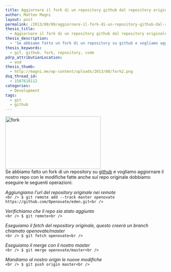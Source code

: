 ```yaml
---
title: Aggiornare il fork di un repository github dal repository originale
author: Matteo Magni
layout: post
permalink: /2013/08/09/aggiornare-il-fork-di-un-repository-github-dal-repository-originale/
thesis_title:
  - Aggiornare il fork di un repository github dal repository originale
thesis_description:
  - 'Se abbiamo fatto un fork di un repository su github e vogliamo aggiornare il nostro repo con le modifiche fatte anche sul repo originale dobbiamo eseguire le seguenti operazioni:'
thesis_keywords:
  - git, github. fork, repository, code
pdrp_attributionLocation:
  - end
thesis_thumb:
  - http://magni.me/wp-content/uploads/2013/08/fork2.png
dsq_thread_id:
  - 1587618112
categories:
  - Development
tags:
  - git
  - github
---
```

<p style="text-align: left;">
  <img class="size-medium wp-image-907 aligncenter" alt="fork" src="http://magni.me/wp-content/uploads/2013/08/fork-300x165.png" width="300" height="165" /><br /> Se abbiamo fatto un fork di un repository su <a href="https://github.com/ilbonzo">github</a> e vogliamo aggiornare il nostro repo con le modifiche fatte anche sul repo originale dobbiamo eseguire le seguenti operazioni:
</p>

*Aggiungiamo l&#8217;url del repository originale nei remote*  
`<br />
$ git remote add --track master openovate https://github.com/Openovate/eden.git<br />
`

*Verifichiamo che il repo sia stato aggiunto*  
`<br />
$ git remote<br />
`

*Eseguiamo il fetch del repository originale, questo creerà un branch chiamato openovate/master*  
`<br />
$ git fetch openovate<br />
`

*Eseguiamo il merge con il nostro master*  
`<br />
$ git merge openovate/master<br />
`

*Mandiamo al nostro origin le nuove modifiche*  
`<br />
$ git push origin master<br />
`

<div class='kindleWidget kindleLight' >
  
</div>

